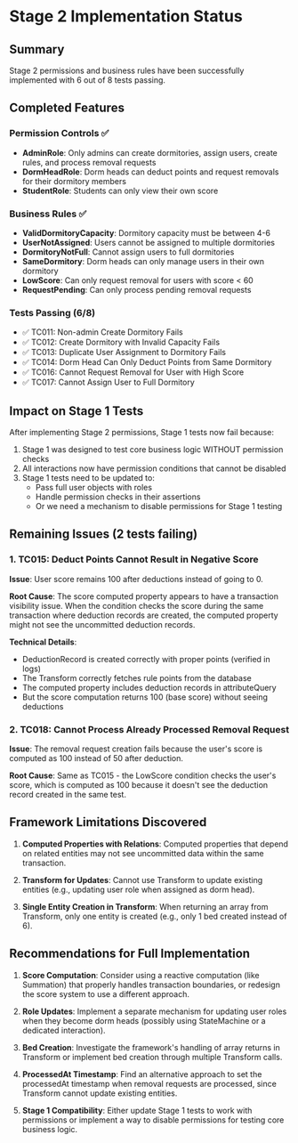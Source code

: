 # Stage 2 Implementation Status

## Summary
Stage 2 permissions and business rules have been successfully implemented with 6 out of 8 tests passing.

## Completed Features

### Permission Controls ✅
- **AdminRole**: Only admins can create dormitories, assign users, create rules, and process removal requests
- **DormHeadRole**: Dorm heads can deduct points and request removals for their dormitory members
- **StudentRole**: Students can only view their own score

### Business Rules ✅
- **ValidDormitoryCapacity**: Dormitory capacity must be between 4-6
- **UserNotAssigned**: Users cannot be assigned to multiple dormitories
- **DormitoryNotFull**: Cannot assign users to full dormitories
- **SameDormitory**: Dorm heads can only manage users in their own dormitory
- **LowScore**: Can only request removal for users with score < 60
- **RequestPending**: Can only process pending removal requests

### Tests Passing (6/8)
- ✅ TC011: Non-admin Create Dormitory Fails
- ✅ TC012: Create Dormitory with Invalid Capacity Fails
- ✅ TC013: Duplicate User Assignment to Dormitory Fails
- ✅ TC014: Dorm Head Can Only Deduct Points from Same Dormitory
- ✅ TC016: Cannot Request Removal for User with High Score
- ✅ TC017: Cannot Assign User to Full Dormitory

## Impact on Stage 1 Tests

After implementing Stage 2 permissions, Stage 1 tests now fail because:
1. Stage 1 was designed to test core business logic WITHOUT permission checks
2. All interactions now have permission conditions that cannot be disabled
3. Stage 1 tests need to be updated to:
   - Pass full user objects with roles
   - Handle permission checks in their assertions
   - Or we need a mechanism to disable permissions for Stage 1 testing

## Remaining Issues (2 tests failing)

### 1. TC015: Deduct Points Cannot Result in Negative Score
**Issue**: User score remains 100 after deductions instead of going to 0.

**Root Cause**: The score computed property appears to have a transaction visibility issue. When the condition checks the score during the same transaction where deduction records are created, the computed property might not see the uncommitted deduction records.

**Technical Details**:
- DeductionRecord is created correctly with proper points (verified in logs)
- The Transform correctly fetches rule points from the database
- The computed property includes deduction records in attributeQuery
- But the score computation returns 100 (base score) without seeing deductions

### 2. TC018: Cannot Process Already Processed Removal Request
**Issue**: The removal request creation fails because the user's score is computed as 100 instead of 50 after deduction.

**Root Cause**: Same as TC015 - the LowScore condition checks the user's score, which is computed as 100 because it doesn't see the deduction record created in the same test.

## Framework Limitations Discovered

1. **Computed Properties with Relations**: Computed properties that depend on related entities may not see uncommitted data within the same transaction.

2. **Transform for Updates**: Cannot use Transform to update existing entities (e.g., updating user role when assigned as dorm head).

3. **Single Entity Creation in Transform**: When returning an array from Transform, only one entity is created (e.g., only 1 bed created instead of 6).

## Recommendations for Full Implementation

1. **Score Computation**: Consider using a reactive computation (like Summation) that properly handles transaction boundaries, or redesign the score system to use a different approach.

2. **Role Updates**: Implement a separate mechanism for updating user roles when they become dorm heads (possibly using StateMachine or a dedicated interaction).

3. **Bed Creation**: Investigate the framework's handling of array returns in Transform or implement bed creation through multiple Transform calls.

4. **ProcessedAt Timestamp**: Find an alternative approach to set the processedAt timestamp when removal requests are processed, since Transform cannot update existing entities.

5. **Stage 1 Compatibility**: Either update Stage 1 tests to work with permissions or implement a way to disable permissions for testing core business logic. 